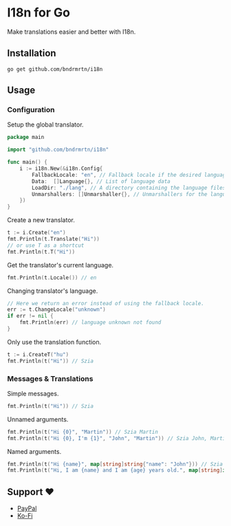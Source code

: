 # I18n for Go

Make translations easier and better with I18n.

## Installation

```shell
go get github.com/bndrmrtn/i18n
```

## Usage

### Configuration

Setup the global translator.

```go
package main

import "github.com/bndrmrtn/i18n"

func main() {
	i := i18n.New(&i18n.Config{
        FallbackLocale: "en", // Fallback locale if the desired language is not in the supported languages.
        Data:  []Language{}, // List of language data
        LoadDir: "./lang", // A directory containing the language files.
        Unmarshallers: []Unmarshaller{}, // Unmarshallers for the language files. By default JSON is supported.
    })
}
```

Create a new translator.

```go
t := i.Create("en")
fmt.Println(t.Translate("Hi"))
// or use T as a shortcut
fmt.Println(t.T("Hi"))
```

Get the translator's current language.

```go
fmt.Println(t.Locale()) // en
```

Changing translator's language.

```go
// Here we return an error instead of using the fallback locale.
err := t.ChangeLocale("unknown")
if err != nil {
    fmt.Println(err) // language unknown not found
}
```

Only use the translation function.

```go
t := i.CreateT("hu")
fmt.Println(t("Hi")) // Szia
```

### Messages & Translations

Simple messages.

```go
fmt.Println(t("Hi")) // Szia
```

Unnamed arguments.

```go
fmt.Println(t("Hi {0}", "Martin")) // Szia Martin
fmt.Println(t("Hi {0}, I'm {1}", "John", "Martin")) // Szia John, Martin vagyok
```

Named arguments.

```go
fmt.Println(t("Hi {name}", map[string]string{"name": "John"})) // Szia John
fmt.Println(t("Hi, I am {name} and I am {age} years old.", map[string]interface{}{"name": "Martin", "age": 18})) // Szia, Martin vagyok, 18 éves
```

## Support ❤️

- [PayPal](https://www.paypal.me/instasiteshu)
- [Ko-Fi](https://ko-fi.com/bndrmrtn)